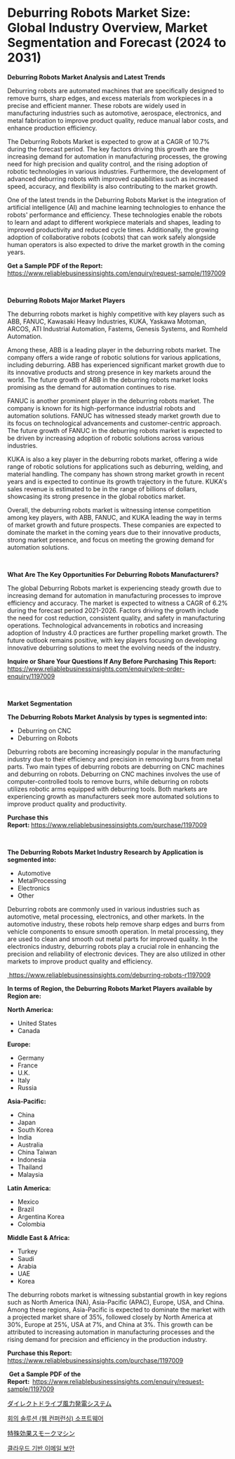 <p><h1>Deburring Robots Market Size: Global Industry Overview, Market Segmentation and Forecast (2024 to 2031)</h1></p><p><strong>Deburring Robots Market Analysis and Latest Trends</strong></p>
<p><p>Deburring robots are automated machines that are specifically designed to remove burrs, sharp edges, and excess materials from workpieces in a precise and efficient manner. These robots are widely used in manufacturing industries such as automotive, aerospace, electronics, and metal fabrication to improve product quality, reduce manual labor costs, and enhance production efficiency.</p><p>The Deburring Robots Market is expected to grow at a CAGR of 10.7% during the forecast period. The key factors driving this growth are the increasing demand for automation in manufacturing processes, the growing need for high precision and quality control, and the rising adoption of robotic technologies in various industries. Furthermore, the development of advanced deburring robots with improved capabilities such as increased speed, accuracy, and flexibility is also contributing to the market growth.</p><p>One of the latest trends in the Deburring Robots Market is the integration of artificial intelligence (AI) and machine learning technologies to enhance the robots' performance and efficiency. These technologies enable the robots to learn and adapt to different workpiece materials and shapes, leading to improved productivity and reduced cycle times. Additionally, the growing adoption of collaborative robots (cobots) that can work safely alongside human operators is also expected to drive the market growth in the coming years.</p></p>
<p><strong>Get a Sample PDF of the Report:&nbsp;</strong> <a href="https://www.reliablebusinessinsights.com/enquiry/request-sample/1197009">https://www.reliablebusinessinsights.com/enquiry/request-sample/1197009</a></p>
<p>&nbsp;</p>
<p><strong>Deburring Robots Major Market Players</strong></p>
<p><p>The deburring robots market is highly competitive with key players such as ABB, FANUC, Kawasaki Heavy Industries, KUKA, Yaskawa Motoman, ARCOS, ATI Industrial Automation, Fastems, Genesis Systems, and Romheld Automation. </p><p>Among these, ABB is a leading player in the deburring robots market. The company offers a wide range of robotic solutions for various applications, including deburring. ABB has experienced significant market growth due to its innovative products and strong presence in key markets around the world. The future growth of ABB in the deburring robots market looks promising as the demand for automation continues to rise.</p><p>FANUC is another prominent player in the deburring robots market. The company is known for its high-performance industrial robots and automation solutions. FANUC has witnessed steady market growth due to its focus on technological advancements and customer-centric approach. The future growth of FANUC in the deburring robots market is expected to be driven by increasing adoption of robotic solutions across various industries.</p><p>KUKA is also a key player in the deburring robots market, offering a wide range of robotic solutions for applications such as deburring, welding, and material handling. The company has shown strong market growth in recent years and is expected to continue its growth trajectory in the future. KUKA's sales revenue is estimated to be in the range of billions of dollars, showcasing its strong presence in the global robotics market.</p><p>Overall, the deburring robots market is witnessing intense competition among key players, with ABB, FANUC, and KUKA leading the way in terms of market growth and future prospects. These companies are expected to dominate the market in the coming years due to their innovative products, strong market presence, and focus on meeting the growing demand for automation solutions.</p></p>
<p>&nbsp;</p>
<p><strong>What Are The Key Opportunities For Deburring Robots Manufacturers?</strong></p>
<p><p>The global Deburring Robots market is experiencing steady growth due to increasing demand for automation in manufacturing processes to improve efficiency and accuracy. The market is expected to witness a CAGR of 6.2% during the forecast period 2021-2026. Factors driving the growth include the need for cost reduction, consistent quality, and safety in manufacturing operations. Technological advancements in robotics and increasing adoption of Industry 4.0 practices are further propelling market growth. The future outlook remains positive, with key players focusing on developing innovative deburring solutions to meet the evolving needs of the industry.</p></p>
<p><strong>Inquire or Share Your Questions If Any Before Purchasing This Report:</strong> <a href="https://www.reliablebusinessinsights.com/enquiry/pre-order-enquiry/1197009">https://www.reliablebusinessinsights.com/enquiry/pre-order-enquiry/1197009</a></p>
<p>&nbsp;</p>
<p><strong>Market Segmentation</strong></p>
<p><strong>The Deburring Robots Market Analysis by types is segmented into:</strong></p>
<p><ul><li>Deburring on CNC</li><li>Deburring on Robots</li></ul></p>
<p><p>Deburring robots are becoming increasingly popular in the manufacturing industry due to their efficiency and precision in removing burrs from metal parts. Two main types of deburring robots are deburring on CNC machines and deburring on robots. Deburring on CNC machines involves the use of computer-controlled tools to remove burrs, while deburring on robots utilizes robotic arms equipped with deburring tools. Both markets are experiencing growth as manufacturers seek more automated solutions to improve product quality and productivity.</p></p>
<p><strong>Purchase this Report:&nbsp;</strong><a href="https://www.reliablebusinessinsights.com/purchase/1197009">https://www.reliablebusinessinsights.com/purchase/1197009</a></p>
<p>&nbsp;</p>
<p><strong>The Deburring Robots Market Industry Research by Application is segmented into:</strong></p>
<p><ul><li>Automotive</li><li>MetalProcessing</li><li>Electronics</li><li>Other</li></ul></p>
<p><p>Deburring robots are commonly used in various industries such as automotive, metal processing, electronics, and other markets. In the automotive industry, these robots help remove sharp edges and burrs from vehicle components to ensure smooth operation. In metal processing, they are used to clean and smooth out metal parts for improved quality. In the electronics industry, deburring robots play a crucial role in enhancing the precision and reliability of electronic devices. They are also utilized in other markets to improve product quality and efficiency.</p></p>
<p><a href="https://www.reliablebusinessinsights.com/deburring-robots-r1197009">&nbsp;https://www.reliablebusinessinsights.com/deburring-robots-r1197009</a></p>
<p><strong>In terms of Region, the Deburring Robots Market Players available by Region are:</strong></p>
<p>
    <p> <strong> North America: </strong>
        <ul>
            <li>United States</li>
            <li>Canada</li>
        </ul>
        </p> 
    <p> <strong> Europe: </strong>
        <ul>
            <li>Germany</li>
            <li>France</li>
            <li>U.K.</li>
            <li>Italy</li>
            <li>Russia</li>
        </ul>
        </p> 
    <p> <strong> Asia-Pacific: </strong>
        <ul>
            <li>China</li>
            <li>Japan</li>
            <li>South Korea</li>
            <li>India</li>
            <li>Australia</li>
            <li>China Taiwan</li>
            <li>Indonesia</li>
            <li>Thailand</li>
            <li>Malaysia</li>
        </ul>
        </p> 
    <p> <strong> Latin America: </strong>
        <ul>
            <li>Mexico</li>
            <li>Brazil</li>
            <li>Argentina Korea</li>
            <li>Colombia</li>
        </ul>
        </p> 
    <p> <strong> Middle East & Africa: </strong>
        <ul>
            <li>Turkey</li>
            <li>Saudi</li>
            <li>Arabia</li>
            <li>UAE</li>
            <li>Korea</li>
        </ul>
    </p>
    </p>
<p><p>The deburring robots market is witnessing substantial growth in key regions such as North America (NA), Asia-Pacific (APAC), Europe, USA, and China. Among these regions, Asia-Pacific is expected to dominate the market with a projected market share of 35%, followed closely by North America at 30%, Europe at 25%, USA at 7%, and China at 3%. This growth can be attributed to increasing automation in manufacturing processes and the rising demand for precision and efficiency in the production industry.</p></p>
<p><strong>Purchase this Report: </strong><a href="https://www.reliablebusinessinsights.com/purchase/1197009">https://www.reliablebusinessinsights.com/purchase/1197009</a></p>
<p>&nbsp;<strong>Get a Sample PDF of the Report:&nbsp;&nbsp;</strong><a href="https://www.reliablebusinessinsights.com/enquiry/request-sample/1197009">https://www.reliablebusinessinsights.com/enquiry/request-sample/1197009</a></p>
<p><strong></strong></p>
<p><p><a href="https://medium.com/@vincemarvin1/%E6%AC%A1%E3%81%AE%E6%96%87%E7%AB%A0%E3%82%92%E6%97%A5%E6%9C%AC%E8%AA%9E%E3%81%AB%E7%BF%BB%E8%A8%B3%E3%81%97%E3%81%A6%E3%81%8F%E3%81%A0%E3%81%95%E3%81%84-2024%E5%B9%B4%E3%81%8B%E3%82%892031%E5%B9%B4%E3%81%BE%E3%81%A7%E3%81%AE%E6%9C%9F%E9%96%93%E3%81%AB%E4%BA%88%E6%B8%AC%E3%81%95%E3%82%8C%E3%82%8B%E5%9C%B0%E5%9F%9F%E5%88%A5%E8%A6%8B%E9%80%9A%E3%81%97-%E7%AB%B6%E4%BA%89%E6%88%A6%E7%95%A5%E3%81%AB%E3%82%88%E3%82%8B%E3%82%B0%E3%83%AD%E3%83%BC%E3%83%90%E3%83%AB%E3%83%80%E3%82%A4%E3%83%AC%E3%82%AF%E3%83%88%E3%83%89%E3%83%A9%E3%82%A4%E3%83%96%E9%A2%A8%E5%8A%9B%E7%99%BA%E9%9B%BB%E3%82%B7%E3%82%B9%E3%83%86%E3%83%A0%E5%B8%82%E5%A0%B4%E8%A6%8F%E6%A8%A1%E3%81%8A%E3%82%88%E3%81%B3%E5%B8%82%E5%A0%B4%E5%8B%95%E5%90%91%E5%88%86%E6%9E%90-by-5d0f8179f97c">ダイレクトドライブ風力発電システム</a></p><p><a href="https://medium.com/@carolineparks354/%ED%9A%8C%EC%9D%98-%EC%86%94%EB%A3%A8%EC%85%98-%EC%9B%B9-%ED%9A%8C%EC%9D%98-%EC%86%8C%ED%94%84%ED%8A%B8%EC%9B%A8%EC%96%B4-%EC%8B%9C%EC%9E%A5-%EC%84%B8%EA%B3%84-%EB%B0%8F-%EC%A7%80%EC%97%AD-%EB%B6%84%EC%84%9D-%EC%A7%80%EC%97%AD-%EA%B5%AD%EA%B0%80-%EC%88%98%EC%A4%80-%EB%B6%84%EC%84%9D-%EB%B0%8F-%EA%B2%BD%EC%9F%81-%ED%99%98%EA%B2%BD%EC%97%90-%EC%B4%88%EC%A0%90%EC%9D%84-%EB%A7%9E%EC%B6%98-%EB%B6%84%EC%84%9D-%EB%B0%8F-%EC%98%88%EC%B8%A1-2024-2031-e6db3ee2402e">회의 솔루션 (웹 컨퍼런싱) 소프트웨어</a></p><p><a href="https://github.com/pepo3k/Market-Research-Report-List-2/blob/main/9371524156602.md">特殊効果スモークマシン</a></p><p><a href="https://medium.com/@jenniferstanley2022/%ED%81%B4%EB%9D%BC%EC%9A%B0%EB%93%9C-%EA%B8%B0%EB%B0%98-%EC%A0%84%EC%9E%90%EB%A9%94%EC%9D%BC-%EB%B3%B4%EC%95%88-%EC%82%B0%EC%97%85-%EB%B6%84%EC%84%9D-%EB%B3%B4%EA%B3%A0%EC%84%9C-%EC%8B%9C%EC%9E%A5-%EA%B7%9C%EB%AA%A8-%EC%A0%90%EC%9C%A0%EC%9C%A8-%EC%9D%91%EC%9A%A9%ED%94%84%EB%A1%9C%EA%B7%B8%EB%9E%A8-%EB%B0%8F-%EC%A7%80%EC%97%AD%EB%B3%84-%ED%8A%B8%EB%A0%8C%EB%93%9C-%EA%B2%BD%EC%9F%81-%EC%A0%84%EB%9E%B5-2024-2031-41000817ad80">클라우드 기반 이메일 보안</a></p></p>